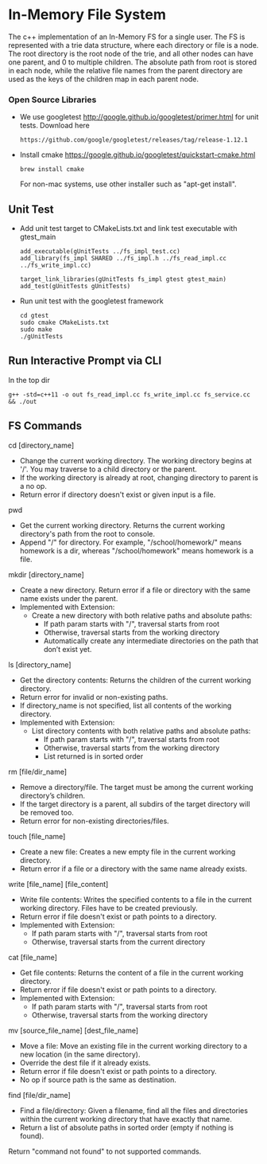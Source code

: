 # In-Memory File System

The c++ implementation of an In-Memory FS for a single user.
The FS is represented with a trie data structure, where each directory or file is a node.
The root directory is the root node of the trie, and all other nodes can have one parent, and 0 to multiple children.
The absolute path from root is stored in each node, while the relative file names from the parent directory are used
as the keys of the children map in each parent node. 

### Open Source Libraries

- We use googletest http://google.github.io/googletest/primer.html
  for unit tests.
  Download here
    ```
    https://github.com/google/googletest/releases/tag/release-1.12.1
    ```
- Install cmake https://google.github.io/googletest/quickstart-cmake.html
    ```
  brew install cmake
    ```
  For non-mac systems, use other installer such as "apt-get install".

## Unit Test

- Add unit test target to CMakeLists.txt and link test executable with gtest_main

    ```
  add_executable(gUnitTests ../fs_impl_test.cc)
  add_library(fs_impl SHARED ../fs_impl.h ../fs_read_impl.cc ../fs_write_impl.cc)
  
  target_link_libraries(gUnitTests fs_impl gtest gtest_main)
  add_test(gUnitTests gUnitTests)
  ```
- Run unit test with the googletest framework
  ```
  cd gtest
  sudo cmake CMakeLists.txt
  sudo make
  ./gUnitTests
  ```

## Run Interactive Prompt via CLI
In the top dir
```
g++ -std=c++11 -o out fs_read_impl.cc fs_write_impl.cc fs_service.cc && ./out
```

## FS Commands

cd [directory_name] 
- Change the current working directory. The working directory begins at '/'. You may
  traverse to a child directory or the parent.
- If the working directory is already at root, changing directory to parent is a no op.
- Return error if directory doesn't exist or given input is a file.

pwd
- Get the current working directory. Returns the current working directory's path from
  the root to console.
- Append "/" for directory. For example, "/school/homework/" means homework is a dir,
whereas "/school/homework" means homework is a file.

mkdir [directory_name]
- Create a new directory. Return error if a file or directory with the same name exists under the parent.
- Implemented with Extension:
  - Create a new directory with both relative paths and absolute paths:
    - If path param starts with "/", traversal starts from root
    - Otherwise, traversal starts from the working directory
    - Automatically create any intermediate directories on the path that don’t exist yet.

ls [directory_name]
- Get the directory contents: Returns the children of the current working directory.
- Return error for invalid or non-existing paths.
- If directory_name is not specified, list all contents of the working directory.
- Implemented with Extension:
  - List directory contents with both relative paths and absolute paths:
    - If path param starts with "/", traversal starts from root
    - Otherwise, traversal starts from the working directory
    - List returned is in sorted order

rm [file/dir_name]
- Remove a directory/file. The target must be among the current working directory’s
  children.
- If the target directory is a parent, all subdirs of the target directory will be removed too.
- Return error for non-existing directories/files.

touch [file_name]
- Create a new file: Creates a new empty file in the current working directory.
- Return error if a file or a directory with the same name already exists.

write [file_name] [file_content]
- Write file contents: Writes the specified contents to a file in the current working
  directory. Files have to be created previously.
- Return error if file doesn't exist or path points to a directory.
- Implemented with Extension:
  - If path param starts with "/", traversal starts from root
  - Otherwise, traversal starts from the current directory

cat [file_name]
- Get file contents: Returns the content of a file in the current working directory.
- Return error if file doesn't exist or path points to a directory.
- Implemented with Extension:
  - If path param starts with "/", traversal starts from root
  - Otherwise, traversal starts from the working directory

mv [source_file_name] [dest_file_name]
- Move a file: Move an existing file in the current working directory to a new location (in
  the same directory).
- Override the dest file if it already exists.
- Return error if file doesn't exist or path points to a directory.
- No op if source path is the same as destination. 

find [file/dir_name]
- Find a file/directory: Given a filename, find all the files and directories within the current
    working directory that have exactly that name.
- Return a list of absolute paths in sorted order (empty if nothing is found).
 
Return "command not found" to not supported commands.
